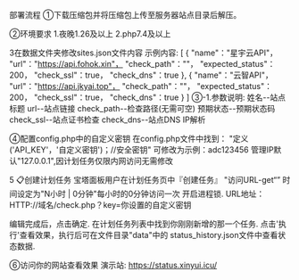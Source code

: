 部署流程
①下载压缩包并将压缩包上传至服务器站点目录后解压。

②环境要求
1.夜晚1.26及以上
2.php7.4及以上

3在数据文件夹修改sites.json文件内容
示例内容:
[
    {
"name"："星宇云API"，
"url"："https://api.fohok.xin"，
"check_path"：""，
"expected_status"：200，
"check_ssl"：true，
"check_dns"：true
    },
    {
"name"："云智API"，
"url"："https://api.jkyai.top"，
"check_path"：""，
"expected_status"：200，
"check_ssl"：true，
"check_dns"：true
    }
]
③-1.参数说明:
姓名--站点标题
url--站点链接
check_path--检查路径(无需可空)
预期状态--预期状态码
check_ssl--站点证书检查
check_dns--站点DNS IP解析

④配置config.php中的自定义密钥
在config.php文件中找到：
"定义('API_KEY'，'自定义密钥')；//安全密钥"
可修改为示例：adc123456
管理IP默认"127.0.0.1",因计划任务仅限内网访问无需修改

5  📋创建计划任务
宝塔面板用户在计划任务页中『创建任务』
"访问URL-get“”
时间设定为"N小时 | 0分钟"每小时的0分钟访问一次
开启进程锁.
URL地址：
HTTP://域名/check.php？key=你设置的自定义密钥

编辑完成后，点击确定.
在计划任务列表中找到你刚刚新增的那一个任务.
点击'执行'查看效果，执行后可在文件目录"data"中的
status_history.json文件中查看状态数据.

⑥访问你的网站查看效果
演示站: https://status.xinyui.icu/
